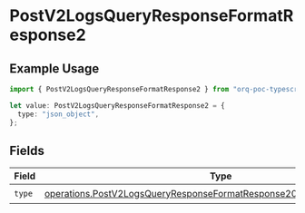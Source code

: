 # PostV2LogsQueryResponseFormatResponse2

## Example Usage

```typescript
import { PostV2LogsQueryResponseFormatResponse2 } from "orq-poc-typescript-multi-env-version/models/operations";

let value: PostV2LogsQueryResponseFormatResponse2 = {
  type: "json_object",
};
```

## Fields

| Field                                                                                                                                                            | Type                                                                                                                                                             | Required                                                                                                                                                         | Description                                                                                                                                                      |
| ---------------------------------------------------------------------------------------------------------------------------------------------------------------- | ---------------------------------------------------------------------------------------------------------------------------------------------------------------- | ---------------------------------------------------------------------------------------------------------------------------------------------------------------- | ---------------------------------------------------------------------------------------------------------------------------------------------------------------- |
| `type`                                                                                                                                                           | [operations.PostV2LogsQueryResponseFormatResponse200ApplicationJSONType](../../models/operations/postv2logsqueryresponseformatresponse200applicationjsontype.md) | :heavy_check_mark:                                                                                                                                               | N/A                                                                                                                                                              |